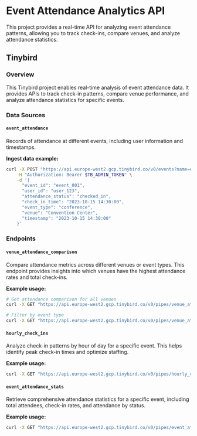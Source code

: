 
# Event Attendance Analytics API

This project provides a real-time API for analyzing event attendance patterns, allowing you to track check-ins, compare venues, and analyze attendance statistics.

## Tinybird

### Overview

This Tinybird project enables real-time analysis of event attendance data. It provides APIs to track check-in patterns, compare venue performance, and analyze attendance statistics for specific events.

### Data Sources

#### `event_attendance`

Records of attendance at different events, including user information and timestamps.

**Ingest data example:**

```bash
curl -X POST "https://api.europe-west2.gcp.tinybird.co/v0/events?name=event_attendance" \
    -H "Authorization: Bearer $TB_ADMIN_TOKEN" \
    -d '{
      "event_id": "event_001", 
      "user_id": "user_123", 
      "attendance_status": "checked_in", 
      "check_in_time": "2023-10-15 14:30:00", 
      "event_type": "conference", 
      "venue": "Convention Center", 
      "timestamp": "2023-10-15 14:30:00"
    }'
```

### Endpoints

#### `venue_attendance_comparison`

Compare attendance metrics across different venues or event types. This endpoint provides insights into which venues have the highest attendance rates and total check-ins.

**Example usage:**

```bash
# Get attendance comparison for all venues
curl -X GET "https://api.europe-west2.gcp.tinybird.co/v0/pipes/venue_attendance_comparison.json?token=$TB_ADMIN_TOKEN"

# Filter by event type
curl -X GET "https://api.europe-west2.gcp.tinybird.co/v0/pipes/venue_attendance_comparison.json?token=$TB_ADMIN_TOKEN&event_type=workshop"
```

#### `hourly_check_ins`

Analyze check-in patterns by hour of day for a specific event. This helps identify peak check-in times and optimize staffing.

**Example usage:**

```bash
curl -X GET "https://api.europe-west2.gcp.tinybird.co/v0/pipes/hourly_check_ins.json?token=$TB_ADMIN_TOKEN&event_id=event_001"
```

#### `event_attendance_stats`

Retrieve comprehensive attendance statistics for a specific event, including total attendees, check-in rates, and attendance by status.

**Example usage:**

```bash
curl -X GET "https://api.europe-west2.gcp.tinybird.co/v0/pipes/event_attendance_stats.json?token=$TB_ADMIN_TOKEN&event_id=event_001"
```
